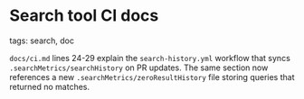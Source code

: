 # Search tool CI docs

tags: search, doc

`docs/ci.md` lines 24-29 explain the `search-history.yml` workflow that syncs `.searchMetrics/searchHistory` on PR updates. The same section now references a new `.searchMetrics/zeroResultHistory` file storing queries that returned no matches.
